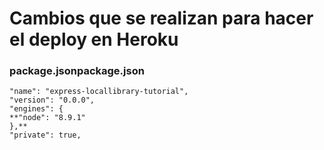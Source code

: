 # Cambios que se realizan para hacer el deploy en Heroku
### package.jsonpackage.json
```
"name": "express-locallibrary-tutorial",  
"version": "0.0.0",  
"engines": {  
**"node": "8.9.1"  
},**  
"private": true,  
```
  
  

